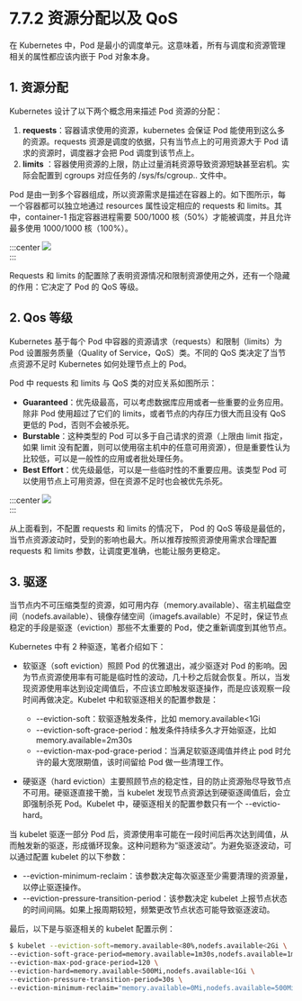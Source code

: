 # 7.7.2 资源分配以及 QoS

在 Kubernetes 中，Pod 是最小的调度单元。这意味着，所有与调度和资源管理相关的属性都应该内嵌于 Pod 对象本身。

## 1. 资源分配

Kubernetes 设计了以下两个概念用来描述 Pod 资源的分配：

1. **requests**：容器请求使用的资源，kubernetes 会保证 Pod 能使用到这么多的资源。requests 资源是调度的依据，只有当节点上的可用资源大于 Pod 请求的资源时，调度器才会把 Pod 调度到该节点上。
2. **limits** ：容器使用资源的上限，防止过量消耗资源导致资源短缺甚至宕机。实际会配置到 cgroups 对应任务的 /sys/fs/cgroup.. 文件中。

Pod 是由一到多个容器组成，所以资源需求是描述在容器上的。如下图所示，每一个容器都可以独立地通过 resources 属性设定相应的 requests 和 limits。其中，container-1 指定容器进程需要 500/1000 核（50%）才能被调度，并且允许最多使用 1000/1000 核（100%）。

:::center
  ![](../assets/requests-limits.png)<br/>
:::

Requests 和 limits 的配置除了表明资源情况和限制资源使用之外，还有一个隐藏的作用：它决定了 Pod 的 QoS 等级。

## 2. Qos 等级

Kubernetes 基于每个 Pod 中容器的资源请求（requests）和限制（limits）为 Pod 设置服务质量（Quality of Service，QoS）类。不同的 QoS 类决定了当节点资源不足时 Kubernetes 如何处理节点上的 Pod。

Pod 中 requests 和 limits 与 QoS 类的对应关系如图所示：

- **Guaranteed**：优先级最高，可以考虑数据库应用或者一些重要的业务应用。除非 Pod 使用超过了它们的 limits，或者节点的内存压力很大而且没有 QoS 更低的 Pod，否则不会被杀死。
- **Burstable**：这种类型的 Pod 可以多于自己请求的资源（上限由 limit 指定，如果 limit 没有配置，则可以使用宿主机中的任意可用资源），但是重要性认为比较低，可以是一般性的应用或者批处理任务。
- **Best Effort**：优先级最低，可以是一些临时性的不重要应用。该类型 Pod 可以使用节点上可用资源，但在资源不足时也会被优先杀死。

:::center
  ![](../assets/qos.webp)<br/>
:::

从上面看到，不配置 requests 和 limits 的情况下， Pod 的 QoS 等级是最低的，当节点资源波动时，受到的影响也最大。所以推荐按照资源使用需求合理配置 requests 和 limits 参数，让调度更准确，也能让服务更稳定。

## 3. 驱逐

当节点内不可压缩类型的资源，如可用内存（memory.available）、宿主机磁盘空间（nodefs.available）、镜像存储空间（imagefs.available）不足时，保证节点稳定的手段是驱逐（eviction）那些不太重要的 Pod，使之重新调度到其他节点。

Kubernetes 中有 2 种驱逐，笔者介绍如下：

- 软驱逐（soft eviction）照顾 Pod 的优雅退出，减少驱逐对 Pod 的影响。因为节点资源使用率有可能是临时性的波动，几十秒之后就会恢复。所以，当发现资源使用率达到设定阈值后，不应该立即触发驱逐操作，而是应该观察一段时间再做决定。Kubelet 中和软驱逐相关的配置参数是：
	- --eviction-soft：软驱逐触发条件，比如 memory.available<1Gi
	- --eviction-soft-grace-period：触发条件持续多久才开始驱逐，比如 memory.available=2m30s
	- --eviction-max-pod-grace-period：当满足软驱逐阈值并终止 pod 时允许的最大宽限期值，该时间留给 Pod 做一些清理工作。

- 硬驱逐（hard eviction）主要照顾节点的稳定性，目的防止资源殆尽导致节点不可用。硬驱逐直接干脆，当 kubelet 发现节点资源达到硬驱逐阈值后，会立即强制杀死 Pod。Kubelet 中，硬驱逐相关的配置参数只有一个 --evictio-hard。

当 kubelet 驱逐一部分 Pod 后，资源使用率可能在一段时间后再次达到阈值，从而触发新的驱逐，形成循环现象。这种问题称为“驱逐波动”。为避免驱逐波动，可以通过配置 kubelet 的以下参数：
- --eviction-minimum-reclaim：该参数决定每次驱逐至少需要清理的资源量，以停止驱逐操作。
- --eviction-pressure-transition-period：该参数决定 kubelet 上报节点状态的时间间隔。如果上报周期较短，频繁更改节点状态可能导致驱逐波动。

最后，以下是与驱逐相关的 kubelet 配置示例：

```bash
$ kubelet --eviction-soft=memory.available<80%,nodefs.available<2Gi \
--eviction-soft-grace-period=memory.available=1m30s,nodefs.available=1m30s \
--eviction-max-pod-grace-period=120 \
--eviction-hard=memory.available<500Mi,nodefs.available<1Gi \
--eviction-pressure-transition-period=30s \
--eviction-minimum-reclaim="memory.available=0Mi,nodefs.available=500Mi,imagefs.available=2Gi"
```




